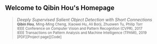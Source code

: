 ## Welcome to Qibin Hou's Homepage



>  *Deeply Supervised Salient Object Detection with Short Connections*      
<sub>**Qibin Hou**, Ming-Ming Cheng, Xiaowei Hu, Ali Borji, Zhuowen Tu, Philip Torr  
  IEEE Conference on Computer Vision and Pattern Recognition (CVPR), 2017   
  IEEE Transactions on Pattern Analysis and Machine Intelligence (TPAMI), 2019   
  [PDF][Project page][Code]</sub>
